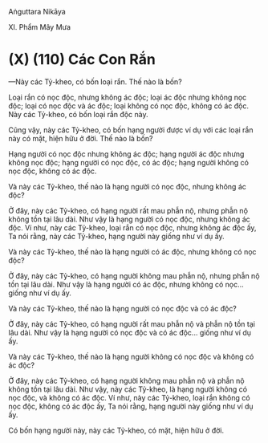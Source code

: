 Aṅguttara Nikāya

XI. Phẩm Mây Mưa

# (X) (110) Các Con Rắn

—Này các Tỷ-kheo, có bốn loại rắn. Thế nào là bốn?

Loại rắn có nọc độc, nhưng không ác độc; loại ác độc nhưng không nọc độc; loại có nọc độc và ác độc; loại không có nọc độc, không có ác độc. Này các Tỷ-kheo, có bốn loại rắn độc này.

Cũng vậy, này các Tỷ-kheo, có bốn hạng người được ví dụ với các loại rắn này có mặt, hiện hữu ở đời. Thế nào là bốn?

Hạng người có nọc độc nhưng không ác độc; hạng người ác độc nhưng không nọc độc; hạng người có nọc độc, có ác độc; hạng người không có nọc độc, không có ác độc.

Và này các Tỷ-kheo, thế nào là hạng người có nọc độc, nhưng không ác độc?

Ở đây, này các Tỷ-kheo, có hạng người rất mau phẫn nộ, nhưng phẫn nộ không tồn tại lâu dài. Như vậy là hạng người có nọc độc, nhưng không ác độc. Ví như, này các Tỷ-kheo, loại rắn có nọc độc, nhưng không ác độc ấy, Ta nói rằng, này các Tỷ-kheo, hạng người này giống như ví dụ ấy.

Và này các Tỷ-kheo, thế nào là hạng người có ác độc, nhưng không có nọc độc?

Ở đây, này các Tỷ-kheo, có hạng người không mau phẫn nộ, nhưng phẫn nộ tồn tại lâu dài. Như vậy là hạng người có ác độc, nhưng không có nọc... giống như ví dụ ấy.

Và này các Tỷ-kheo, thế nào là hạng người có nọc độc và có ác độc?

Ở đây, này các Tỷ-kheo, có hạng người rất mau phẫn nộ và phẫn nộ tồn tại lâu dài. Như vậy là hạng người có nọc độc và có ác độc... giống như ví dụ ấy.

Và này các Tỷ-kheo, thế nào là hạng người không có nọc độc và không có ác độc?

Ở đây, này các Tỷ-kheo, có hạng người không mau phẫn nộ và phẫn nộ không tồn tại lâu dài. Như vậy, này các Tỷ-kheo, là hạng người không có nọc độc, và không có ác độc. Ví như, này các Tỷ-kheo, loại rắn không có nọc độc, không có ác độc ấy, Ta nói rằng, hạng người này giống như ví dụ ấy.

Có bốn hạng người này, này các Tỷ-kheo, có mặt, hiện hữu ở đời.

